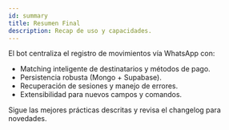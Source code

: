 ```yaml
---
id: summary
title: Resumen Final
description: Recap de uso y capacidades.
---
```


El bot centraliza el registro de movimientos vía WhatsApp con:

- Matching inteligente de destinatarios y métodos de pago.
- Persistencia robusta (Mongo + Supabase).
- Recuperación de sesiones y manejo de errores.
- Extensibilidad para nuevos campos y comandos.

Sigue las mejores prácticas descritas y revisa el changelog para novedades.
